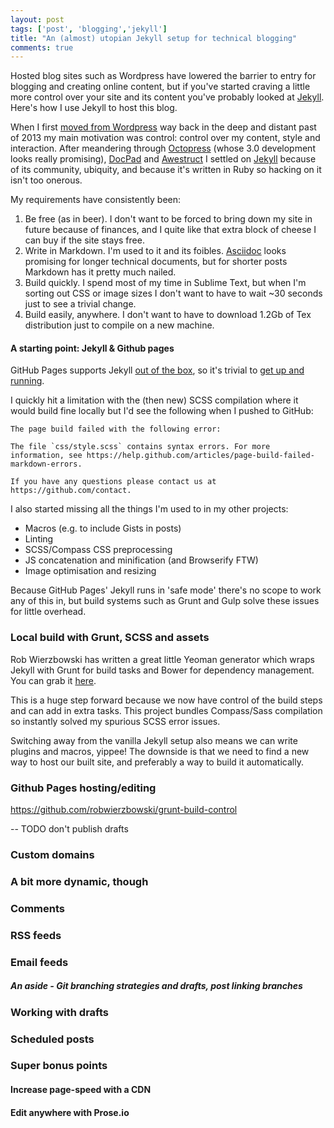 ```yaml
---
layout: post
tags: ['post', 'blogging','jekyll']
title: "An (almost) utopian Jekyll setup for technical blogging"
comments: true
---
```


Hosted blog sites such as Wordpress have lowered the barrier to entry for blogging and creating online content, but if you've started craving a little more control over your site and its content you've probably looked at [Jekyll](http://jekyllrb.com/). Here's how I use Jekyll to host this blog.

<!--more-->

When I first [moved from Wordpress](https://ryanbrooks.wordpress.com/2013/08/24/ive-moved/) way back in the deep and distant past of 2013 my main motivation was control: control over my content, style and interaction. After meandering through [Octopress](http://octopress.org/) (whose 3.0 development looks really promising), [DocPad](https://docpad.org/) and [Awestruct](http://awestruct.org/) I settled on [Jekyll](http://jekyllrb.com/) because of its community, ubiquity, and because it's written in Ruby so hacking on it isn't too onerous.

My requirements have consistently been: 

1. Be free (as in beer). I don't want to be forced to bring down my site in future because of finances, and I quite like that extra block of cheese I can buy if the site stays free. 
2. Write in Markdown. I'm used to it and its foibles. [Asciidoc](http://asciidoctor.org/) looks promising for longer technical documents, but for shorter posts Markdown has it pretty much nailed. 
3. Build quickly. I spend most of my time in Sublime Text, but when I'm sorting out CSS or image sizes I don't want to have to wait ~30 seconds just to see a trivial change.
4. Build easily, anywhere. I don't want to have to download 1.2Gb of Tex distribution just to compile on a new machine.

#### A starting point: Jekyll & Github pages

GitHub Pages supports Jekyll [out of the box](https://help.github.com/articles/using-jekyll-with-pages/), so it's trivial to [get up and running](http://www.smashingmagazine.com/2014/08/01/build-blog-jekyll-github-pages/).

I quickly hit a limitation with the (then new) SCSS compilation where it would build fine locally but I'd see the following when I pushed to GitHub: 

```
The page build failed with the following error:

The file `css/style.scss` contains syntax errors. For more information, see https://help.github.com/articles/page-build-failed-markdown-errors.
 
If you have any questions please contact us at https://github.com/contact.
```

I also started missing all the things I'm used to in my other projects:

* Macros (e.g. to include Gists in posts)
* Linting
* SCSS/Compass CSS preprocessing
* JS concatenation and minification (and Browserify FTW)
* Image optimisation and resizing

Because GitHub Pages' Jekyll runs in 'safe mode' there's no scope to work any of this in, but build systems such as Grunt and Gulp solve these issues for little overhead.

### Local build with Grunt, SCSS and assets

Rob Wierzbowski has written a great little Yeoman generator which wraps Jekyll with Grunt for build tasks and Bower for dependency management. You can grab it [here](https://github.com/robwierzbowski/generator-jekyllrb).

This is a huge step forward because we now have control of the build steps and can add in extra tasks. This project bundles Compass/Sass compilation so instantly solved my spurious SCSS error issues. 

Switching away from the vanilla Jekyll setup also means we can write plugins and macros, yippee! The downside is that we need to find a new way to host our built site, and preferably a way to build it automatically.

### Github Pages hosting/editing

https://github.com/robwierzbowski/grunt-build-control

-- TODO don't publish drafts
### Custom domains

### A bit more dynamic, though

### Comments

### RSS feeds

### Email feeds




##### An aside - Git branching strategies and drafts, post linking branches


### Working with drafts


### Scheduled posts





### Super bonus points

#### Increase page-speed with a CDN

#### Edit anywhere with Prose.io

